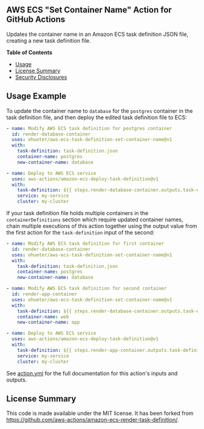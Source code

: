 ## AWS ECS "Set Container Name" Action for GitHub Actions

Updates the container name in an Amazon ECS task definition JSON file, creating a new task definition file.

**Table of Contents**

<!-- toc -->

- [Usage](#usage)
- [License Summary](#license-summary)
- [Security Disclosures](#security-disclosures)

<!-- tocstop -->

## Usage Example

To update the container name to `database` for the `postgres` container in the task definition file,
and then deploy the edited task definition file to ECS:

```yaml
- name: Modify AWS ECS task definition for postgres container
  id: render-database-container
  uses: ohueter/aws-ecs-task-definition-set-container-name@v1
  with:
    task-definition: task-definition.json
    container-name: postgres
    new-container-name: database

- name: Deploy to AWS ECS service
  uses: aws-actions/amazon-ecs-deploy-task-definition@v1
  with:
    task-definition: ${{ steps.render-database-container.outputs.task-definition }}
    service: my-service
    cluster: my-cluster
```

If your task definition file holds multiple containers in the `containerDefinitions`
section which require updated container names, chain multiple executions of this action
together using the output value from the first action for the `task-definition`
input of the second:

```yaml
- name: Modify AWS ECS task definition for first container
  id: render-database-container
  uses: ohueter/aws-ecs-task-definition-set-container-name@v1
  with:
    task-definition: task-definition.json
    container-name: postgres
    new-container-name: database

- name: Modify AWS ECS task definition for second container
  id: render-app-container
  uses: ohueter/aws-ecs-task-definition-set-container-name@v1
  with:
    task-definition: ${{ steps.render-database-container.outputs.task-definition }}
    container-name: web
    new-container-name: app

- name: Deploy to AWS ECS service
  uses: aws-actions/amazon-ecs-deploy-task-definition@v1
  with:
    task-definition: ${{ steps.render-app-container.outputs.task-definition }}
    service: my-service
    cluster: my-cluster
```

See [action.yml](action.yml) for the full documentation for this action's inputs and outputs.

## License Summary

This code is made available under the MIT license. It has been forked from https://github.com/aws-actions/amazon-ecs-render-task-definition/.
